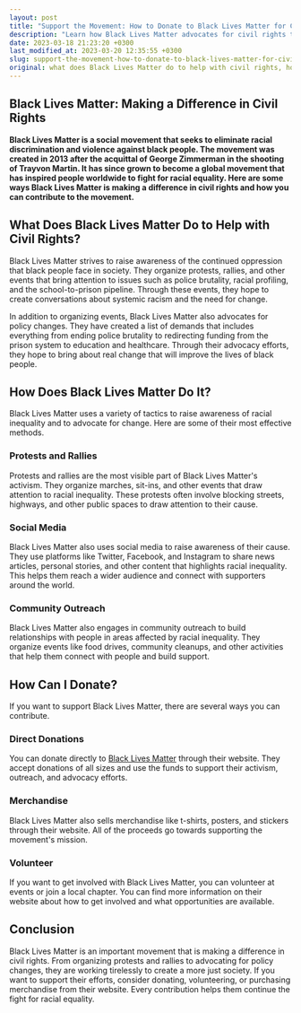 ```yaml
---
layout: post
title: "Support the Movement: How to Donate to Black Lives Matter for Civil Rights"
description: "Learn how Black Lives Matter advocates for civil rights through their activism and initiatives. Discover how to support their cause by donating to different organizations and movements aligned with their mission."
date: 2023-03-18 21:23:20 +0300
last_modified_at: 2023-03-20 12:35:55 +0300
slug: support-the-movement-how-to-donate-to-black-lives-matter-for-civil-rights
original: what does Black Lives Matter do to help with civil rights, how do they do it, how can i donate?
---
```

## Black Lives Matter: Making a Difference in Civil Rights

**Black Lives Matter is a social movement that seeks to eliminate racial discrimination and violence against black people. The movement was created in 2013 after the acquittal of George Zimmerman in the shooting of Trayvon Martin. It has since grown to become a global movement that has inspired people worldwide to fight for racial equality. Here are some ways Black Lives Matter is making a difference in civil rights and how you can contribute to the movement.**

## What Does Black Lives Matter Do to Help with Civil Rights?

Black Lives Matter strives to raise awareness of the continued oppression that black people face in society. They organize protests, rallies, and other events that bring attention to issues such as police brutality, racial profiling, and the school-to-prison pipeline. Through these events, they hope to create conversations about systemic racism and the need for change.

In addition to organizing events, Black Lives Matter also advocates for policy changes. They have created a list of demands that includes everything from ending police brutality to redirecting funding from the prison system to education and healthcare. Through their advocacy efforts, they hope to bring about real change that will improve the lives of black people.

## How Does Black Lives Matter Do It?

Black Lives Matter uses a variety of tactics to raise awareness of racial inequality and to advocate for change. Here are some of their most effective methods.

### Protests and Rallies

Protests and rallies are the most visible part of Black Lives Matter's activism. They organize marches, sit-ins, and other events that draw attention to racial inequality. These protests often involve blocking streets, highways, and other public spaces to draw attention to their cause.

### Social Media

Black Lives Matter also uses social media to raise awareness of their cause. They use platforms like Twitter, Facebook, and Instagram to share news articles, personal stories, and other content that highlights racial inequality. This helps them reach a wider audience and connect with supporters around the world.

### Community Outreach

Black Lives Matter also engages in community outreach to build relationships with people in areas affected by racial inequality. They organize events like food drives, community cleanups, and other activities that help them connect with people and build support.

## How Can I Donate?

If you want to support Black Lives Matter, there are several ways you can contribute.

### Direct Donations

You can donate directly to [Black Lives Matter](https://blacklivesmatter.com/) through their website. They accept donations of all sizes and use the funds to support their activism, outreach, and advocacy efforts.

### Merchandise

Black Lives Matter also sells merchandise like t-shirts, posters, and stickers through their website. All of the proceeds go towards supporting the movement's mission.

### Volunteer

If you want to get involved with Black Lives Matter, you can volunteer at events or join a local chapter. You can find more information on their website about how to get involved and what opportunities are available.

## Conclusion

Black Lives Matter is an important movement that is making a difference in civil rights. From organizing protests and rallies to advocating for policy changes, they are working tirelessly to create a more just society. If you want to support their efforts, consider donating, volunteering, or purchasing merchandise from their website. Every contribution helps them continue the fight for racial equality.